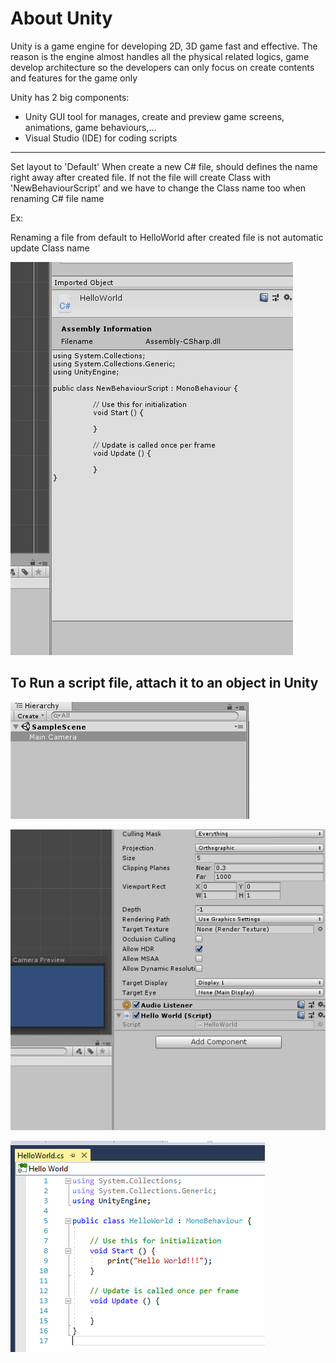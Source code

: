 # About Unity
Unity is a game engine for developing 2D, 3D game fast and effective.
The reason is the engine almost handles all the physical related logics, game develop architecture so the developers can only focus on create contents and features for the game only

Unity has 2 big components:
- Unity GUI tool for manages, create and preview game screens, animations, game behaviours,...  
- Visual Studio (IDE) for coding scripts

---

Set layout to 'Default'
When create a new C# file, should defines the name right away after created file. If not the file will create Class with 'NewBehaviourScript' and we have to change the Class name too when renaming C# file name

Ex:

Renaming a file from default to HelloWorld after created file is not automatic update Class name

![FileRenaming](images/FileRenaming_problem.png)

## To Run a script file, attach it to an object in Unity

![RunAScript](images/RunAScript_Tip.png)

![RunAScript](images/RunAScript_Tip2.png)

![RunAScript](images/RunAScript_Step1.png)